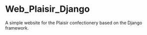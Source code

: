 # Web_Plaisir_Django

A simple website for the Plaisir confectionery based on the Django framework.

